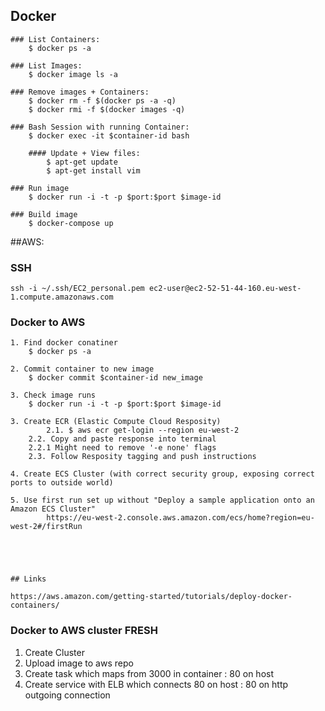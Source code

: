 

## Docker

	### List Containers: 
		$ docker ps -a

	### List Images: 
		$ docker image ls -a

	### Remove images + Containers:
		$ docker rm -f $(docker ps -a -q) 
		$ docker rmi -f $(docker images -q)

	### Bash Session with running Container: 
		$ docker exec -it $container-id bash

		#### Update + View files: 
		 	$ apt-get update
			$ apt-get install vim

	### Run image
		$ docker run -i -t -p $port:$port $image-id

	### Build image 
		$ docker-compose up


##AWS:

### SSH
 	ssh -i ~/.ssh/EC2_personal.pem ec2-user@ec2-52-51-44-160.eu-west-1.compute.amazonaws.com


### Docker to AWS
	1. Find docker conatiner
		$ docker ps -a

	2. Commit container to new image 
		$ docker commit $container-id new_image

	3. Check image runs 
		$ docker run -i -t -p $port:$port $image-id

	3. Create ECR (Elastic Compute Cloud Resposity) 
            2.1. $ aws ecr get-login --region eu-west-2
		2.2. Copy and paste response into terminal 
		2.2.1 Might need to remove '-e none' flags 
		2.3. Follow Resposity tagging and push instructions 

	4. Create ECS Cluster (with correct security group, exposing correct ports to outside world)

	5. Use first run set up without "Deploy a sample application onto an Amazon ECS Cluster"
			https://eu-west-2.console.aws.amazon.com/ecs/home?region=eu-west-2#/firstRun





	## Links 

	https://aws.amazon.com/getting-started/tutorials/deploy-docker-containers/




### Docker to AWS cluster FRESH

1. Create Cluster
2. Upload image to aws repo
3. Create task which maps from 3000 in container : 80 on host
4. Create service with ELB which connects 80 on host : 80 on http outgoing connection
